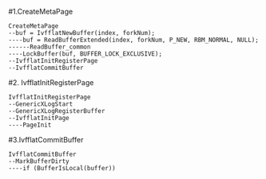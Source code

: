 #1.CreateMetaPage

```
CreateMetaPage
--buf = IvfflatNewBuffer(index, forkNum);
----buf = ReadBufferExtended(index, forkNum, P_NEW, RBM_NORMAL, NULL);
------ReadBuffer_common
----LockBuffer(buf, BUFFER_LOCK_EXCLUSIVE);
--IvfflatInitRegisterPage
--IvfflatCommitBuffer
```

#2. IvfflatInitRegisterPage
```
IvfflatInitRegisterPage
--GenericXLogStart
--GenericXLogRegisterBuffer
--IvfflatInitPage
----PageInit
```

#3.IvfflatCommitBuffer

```
IvfflatCommitBuffer
--MarkBufferDirty
----if (BufferIsLocal(buffer))
```
